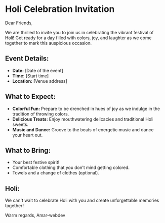 # Holi Celebration Invitation

Dear Friends,

We are thrilled to invite you to join us in celebrating the vibrant festival of Holi! Get ready for a day filled with colors, joy, and laughter as we come together to mark this auspicious occasion.

## Event Details:
- **Date:** [Date of the event]
- **Time:** [Start time]
- **Location:** [Venue address]

## What to Expect:
- **Colorful Fun:** Prepare to be drenched in hues of joy as we indulge in the tradition of throwing colors.
- **Delicious Treats:** Enjoy mouthwatering delicacies and traditional Holi sweets.
- **Music and Dance:** Groove to the beats of energetic music and dance your heart out.

## What to Bring:
- Your best festive spirit!
- Comfortable clothing that you don't mind getting colored.
- Towels and a change of clothes (optional).

## Holi:

We can't wait to celebrate Holi with you and create unforgettable memories together!

Warm regards,
Amar-webdev
